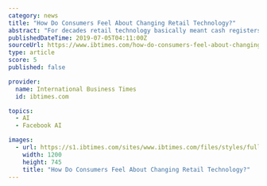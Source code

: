 ```yaml
---
category: news
title: "How Do Consumers Feel About Changing Retail Technology?"
abstract: "For decades retail technology basically meant cash registers slowly becoming point-of-sale systems that did things like track inventory or handle customer loyalty programs. That, however, has been changing as more retailers embrace new customer-facing ..."
publishedDateTime: 2019-07-05T04:11:00Z
sourceUrl: https://www.ibtimes.com/how-do-consumers-feel-about-changing-retail-technology-2804822
type: article
score: 5
published: false

provider:
  name: International Business Times
  id: ibtimes.com

topics:
  - AI
  - Facebook AI

images:
  - url: https://s1.ibtimes.com/sites/www.ibtimes.com/files/styles/full/public/2017/11/29/robotics-work.jpg
    width: 1200
    height: 745
    title: "How Do Consumers Feel About Changing Retail Technology?"
---
```

